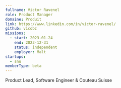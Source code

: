 ```yaml
---
fullname: Victor Ravenel
role: Product Manager
domaine: Produit
link: https://www.linkedin.com/in/victor-ravenel/
github: vicobz
missions:
  - start: 2023-01-24
    end: 2023-12-31
    status: independent
    employer: Malt
startups:
  - snu
memberType: beta
---
```


Product Lead, Software Engineer & Couteau Suisse
